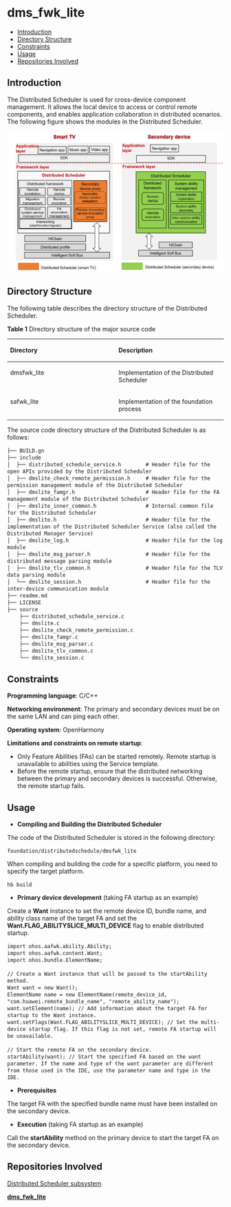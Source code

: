 # dms\_fwk\_lite<a name="EN-US_TOPIC_0000001128264105"></a>

-   [Introduction](#section11660541593)
-   [Directory Structure](#section1464106163817)
-   [Constraints](#section1718733212019)
-   [Usage](#section10729231131110)
-   [Repositories Involved](#section176111311166)

## Introduction<a name="section11660541593"></a>

The Distributed Scheduler is used for cross-device component management. It allows the local device to access or control remote components, and enables application collaboration in distributed scenarios. The following figure shows the modules in the Distributed Scheduler.

![](figures/en-us_image_0000001081284974.png)

## Directory Structure<a name="section1464106163817"></a>

The following table describes the directory structure of the Distributed Scheduler.

**Table 1**  Directory structure of the major source code

<a name="table43531856201716"></a>
<table><thead align="left"><tr id="row20416556201718"><th class="cellrowborder" valign="top" width="50%" id="mcps1.1.3.1.1"><p id="p10416456121716"><a name="p10416456121716"></a><a name="p10416456121716"></a>Directory</p>
</th>
<th class="cellrowborder" valign="top" width="50%" id="mcps1.1.3.1.2"><p id="p1841645631717"><a name="p1841645631717"></a><a name="p1841645631717"></a>Description</p>
</th>
</tr>
</thead>
<tbody><tr id="row64161056151718"><td class="cellrowborder" valign="top" width="50%" headers="mcps1.1.3.1.1 "><p id="p4160914132218"><a name="p4160914132218"></a><a name="p4160914132218"></a>dmsfwk_lite</p>
</td>
<td class="cellrowborder" valign="top" width="50%" headers="mcps1.1.3.1.2 "><p id="p541645611177"><a name="p541645611177"></a><a name="p541645611177"></a>Implementation of the Distributed Scheduler</p>
</td>
</tr>
<tr id="row104169564177"><td class="cellrowborder" valign="top" width="50%" headers="mcps1.1.3.1.1 "><p id="p17416125614179"><a name="p17416125614179"></a><a name="p17416125614179"></a>safwk_lite</p>
</td>
<td class="cellrowborder" valign="top" width="50%" headers="mcps1.1.3.1.2 "><p id="p04163569170"><a name="p04163569170"></a><a name="p04163569170"></a>Implementation of the foundation process</p>
</td>
</tr>
</tbody>
</table>

The source code directory structure of the Distributed Scheduler is as follows:

```
├── BUILD.gn
├── include
│  ├── distributed_schedule_service.h        # Header file for the open APIs provided by the Distributed Scheduler
│  ├── dmslite_check_remote_permission.h     # Header file for the permission management module of the Distributed Scheduler
│  ├── dmslite_famgr.h                       # Header file for the FA management module of the Distributed Scheduler
│  ├── dmslite_inner_common.h                # Internal common file for the Distributed Scheduler
│  ├── dmslite.h                             # Header file for the implementation of the Distributed Scheduler Service (also called the Distributed Manager Service)
│  ├── dmslite_log.h                         # Header file for the log module
│  ├── dmslite_msg_parser.h                  # Header file for the distributed message parsing module
│  ├── dmslite_tlv_common.h                  # Header file for the TLV data parsing module
│  └── dmslite_session.h                     # Header file for the inter-device communication module
├── readme.md
├── LICENSE
├── source
    ├── distributed_schedule_service.c
    ├── dmslite.c
    ├── dmslite_check_remote_permission.c
    ├── dmslite_famgr.c
    ├── dmslite_msg_parser.c
    ├── dmslite_tlv_common.c
    └── dmslite_session.c
```

## Constraints<a name="section1718733212019"></a>

**Programming language**: C/C++

**Networking environment**: The primary and secondary devices must be on the same LAN and can ping each other.

**Operating system**: OpenHarmony

**Limitations and constraints on remote startup**:

-   Only Feature Abilities \(FAs\) can be started remotely. Remote startup is unavailable to abilities using the Service template.
-   Before the remote startup, ensure that the distributed networking between the primary and secondary devices is successful. Otherwise, the remote startup fails.

## Usage<a name="section10729231131110"></a>

-   **Compiling and Building the Distributed Scheduler**

The code of the Distributed Scheduler is stored in the following directory:

```
foundation/distributedschedule/dmsfwk_lite
```

When compiling and building the code for a specific platform, you need to specify the target platform.

```
hb build
```

-   **Primary device development**  \(taking FA startup as an example\)

Create a  **Want**  instance to set the remote device ID, bundle name, and ability class name of the target FA and set the  **Want.FLAG\_ABILITYSLICE\_MULTI\_DEVICE**  flag to enable distributed startup.

```
import ohos.aafwk.ability.Ability;
import ohos.aafwk.content.Want;
import ohos.bundle.ElementName;

// Create a Want instance that will be passed to the startAbility method.
Want want = new Want();
ElementName name = new ElementName(remote_device_id, "com.huawei.remote_bundle_name", "remote_ability_name"); 
want.setElement(name); // Add information about the target FA for startup to the Want instance.
want.setFlags(Want.FLAG_ABILITYSLICE_MULTI_DEVICE); // Set the multi-device startup flag. If this flag is not set, remote FA startup will be unavailable.

// Start the remote FA on the secondary device.
startAbility(want); // Start the specified FA based on the want parameter. If the name and type of the want parameter are different from those used in the IDE, use the parameter name and type in the IDE.
```

-   **Prerequisites**

The target FA with the specified bundle name must have been installed on the secondary device.

-   **Execution**  \(taking FA startup as an example\)

Call the  **startAbility**  method on the primary device to start the target FA on the secondary device.

## Repositories Involved<a name="section176111311166"></a>

[Distributed Scheduler subsystem](en-us_topic_0000001115719369.md)

**[dms\_fwk\_lite](https://gitee.com/openharmony/distributedschedule_services_dtbschedmgr_lite)**

